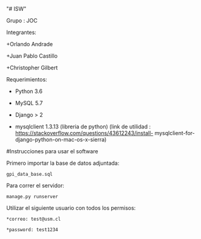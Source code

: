 "# ISW"

Grupo : JOC

Integrantes:

  +Orlando Andrade
  
  +Juan Pablo Castillo
  
  +Christopher Gilbert

Requerimientos:

  - Python 3.6
  
  - MySQL 5.7
  
  - Django > 2
  
  - mysqlclient 1.3.13 (libreria de python) (link de utilidad : https://stackoverflow.com/questions/43612243/install-       mysqlclient-for-django-python-on-mac-os-x-sierra)

#Instrucciones para usar el software

Primero importar la base de datos adjuntada:

    gpi_data_base.sql
    
Para correr el servidor:

    manage.py runserver
    
Utilizar el siguiente usuario con todos los permisos:

    *correo: test@usm.cl
    
    *password: test1234
